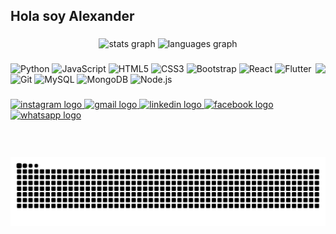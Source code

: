 <h2 align="left">Hola soy Alexander</h2>

###

<div align="center">
  <img src="https://github-readme-stats.vercel.app/api?username=AlexanderGarcia27&hide_title=false&hide_rank=false&show_icons=true&include_all_commits=true&count_private=true&disable_animations=false&theme=dracula&locale=en&hide_border=false" height="150" alt="stats graph"  />
  <img src="https://github-readme-stats.vercel.app/api/top-langs?username=AlexanderGarcia27&locale=en&hide_title=false&layout=compact&card_width=320&langs_count=5&theme=dracula&hide_border=false" height="150" alt="languages graph"  />
</div>

###

<img align="right" height="150" src="https://media.giphy.com/media/M9gbBd9nbDrOTu1Mqx/giphy.gif"  />

###

<div align="left">
  <img src="https://cdn.jsdelivr.net/gh/devicons/devicon/icons/python/python-original.svg" style="height:30px;width:30px;" alt="Python" />
  <img src="https://cdn.jsdelivr.net/gh/devicons/devicon/icons/javascript/javascript-original.svg" style="height:30px;width:30px;" alt="JavaScript" />
  <img src="https://cdn.jsdelivr.net/gh/devicons/devicon/icons/html5/html5-original.svg" style="height:30px;width:30px;" alt="HTML5" />
  <img src="https://cdn.jsdelivr.net/gh/devicons/devicon/icons/css3/css3-original.svg" style="height:30px;width:30px;" alt="CSS3" />
  <img src="https://cdn.jsdelivr.net/gh/devicons/devicon/icons/bootstrap/bootstrap-original.svg" style="height:30px;width:30px;" alt="Bootstrap" />
  <img src="https://cdn.jsdelivr.net/gh/devicons/devicon/icons/react/react-original.svg" style="height:30px;width:30px;" alt="React" />
  <img src="https://cdn.jsdelivr.net/gh/devicons/devicon/icons/flutter/flutter-original.svg" style="height:30px;width:30px;" alt="Flutter" />
  <img src="https://cdn.jsdelivr.net/gh/devicons/devicon/icons/git/git-original.svg" style="height:30px;width:30px;" alt="Git" />
  <img src="https://cdn.jsdelivr.net/gh/devicons/devicon/icons/mysql/mysql-original.svg" style="height:30px;width:30px;" alt="MySQL" />
  <img src="https://cdn.jsdelivr.net/gh/devicons/devicon/icons/mongodb/mongodb-original.svg" style="height:30px;width:30px;" alt="MongoDB" />
  <img src="https://cdn.jsdelivr.net/gh/devicons/devicon/icons/nodejs/nodejs-original.svg" style="height:30px;width:30px;" alt="Node.js" />
</div>

###

<div align="left">
  <a href="https://www.instagram.com/alex.garcia_rangel" target="_blank">
  <img src="https://img.shields.io/static/v1?message=Instagram&logo=instagram&label=&color=E4405F&logoColor=white&labelColor=&style=for-the-badge" height="35" alt="instagram logo" />
</a>

<a href="mailto:agr270404@gmail.com" target="_blank">
  <img src="https://img.shields.io/static/v1?message=Gmail&logo=gmail&label=&color=D14836&logoColor=white&labelColor=&style=for-the-badge" height="35" alt="gmail logo" />
</a>

<a href="https://www.linkedin.com/in/alexander-garcia-rangel-3946ba253" target="_blank">
  <img src="https://img.shields.io/static/v1?message=LinkedIn&logo=linkedin&label=&color=0077B5&logoColor=white&labelColor=&style=for-the-badge" height="35" alt="linkedin logo" />
</a>

<a href="https://www.facebook.com/share/19WzpXPz1v" target="_blank">
  <img src="https://img.shields.io/static/v1?message=Facebook&logo=facebook&label=&color=1877F2&logoColor=white&labelColor=&style=for-the-badge" height="35" alt="facebook logo" />
</a>

<a href="https://wa.me/7711138128" target="_blank">
  <img src="https://img.shields.io/static/v1?message=Whatsapp&logo=whatsapp&label=&color=25D366&logoColor=white&labelColor=&style=for-the-badge" height="35" alt="whatsapp logo" />
</a>

</div>

###

<br clear="both">

<img src="https://raw.githubusercontent.com/AlexanderGarcia27/AlexanderGarcia27/output/snake.svg" alt="Snake animation" />
